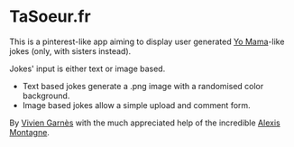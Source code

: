 # TaSoeur.fr

This is a pinterest-like app aiming to display user generated [Yo Mama](http://www.urbandictionary.com/define.php?term=yo%20mama)-like jokes (only, with sisters instead).

Jokes' input is either text or image based. 
- Text based jokes generate a .png image with a randomised color background.
- Image based jokes allow a simple upload and comment form.

By [Vivien Garnès](https://viviengarnes.com) with the much appreciated help of the incredible [Alexis Montagne](https://github.com/AlexisMontagne). 

